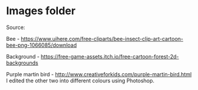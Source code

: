# Images folder

Source:

Bee - https://www.uihere.com/free-cliparts/bee-insect-clip-art-cartoon-bee-png-1066085/download

Background - https://free-game-assets.itch.io/free-cartoon-forest-2d-backgrounds

Purple martin bird - http://www.creativeforkids.com/purple-martin-bird.html
                    I edited the other two into different colours using Photoshop.

